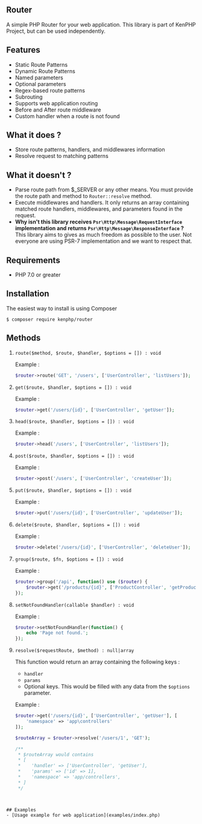 ## Router
A simple PHP Router for your web application.
This library is part of KenPHP Project, but can be used independently.

## Features
- Static Route Patterns
- Dynamic Route Patterns
- Named parameters
- Optional parameters
- Regex-based route patterns
- Subrouting
- Supports web application routing
- Before and After route middleware
- Custom handler when a route is not found

## What it does ?
- Store route patterns, handlers, and middlewares information
- Resolve request to matching patterns

## What it doesn't ?
- Parse route path from $_SERVER or any other means. You must provide the route path and method to `Router::resolve` method.
- Execute middlewares and handlers. It only returns an array containing matched route handlers, middlewares, and parameters found in the request.
- **Why isn't this library receives `Psr\Http\Message\RequestInterface` implementation and returns `Psr\Http\Message\ResponseInterface` ?** <br>
    This library aims to gives as much freedom as possible to the user. Not everyone are using PSR-7 implementation and we want to respect that.

## Requirements
- PHP 7.0 or greater

## Installation
The easiest way to install is using Composer
```
$ composer require kenphp/router
```

## Methods
1. `route($method, $route, $handler, $options = []) : void`

    Example :
    ```php
    $router->route('GET', '/users', ['UserController', 'listUsers']);
    ```
2. `get($route, $handler, $options = []) : void`

    Example :
    ```php
    $router->get('/users/{id}', ['UserController', 'getUser']);
    ```
3. `head($route, $handler, $options = []) : void`

    Example :
    ```php
    $router->head('/users', ['UserController', 'listUsers']);
    ```
4. `post($route, $handler, $options = []) : void`

    Example :
    ```php
    $router->post('/users', ['UserController', 'createUser']);
    ```
5. `put($route, $handler, $options = []) : void`

    Example :
    ```php
    $router->put('/users/{id}', ['UserController', 'updateUser']);
    ```
6. `delete($route, $handler, $options = []) : void`

    Example :
    ```php
    $router->delete('/users/{id}', ['UserController', 'deleteUser']);
    ```
7. `group($route, $fn, $options = []) : void`

    Example :
    ```php
    $router->group('/api', function() use ($router) {
        $router->get('/products/{id}', ['ProductController', 'getProduct']);
    });
    ```
8. `setNotFoundHandler(callable $handler) : void`

    Example :
    ```php
    $router->setNotFoundHandler(function() {
        echo 'Page not found.';
    });
    ```
9. `resolve($requestRoute, $method) : null|array`

    This function would return an array containing the following keys :
    - `handler`
    - `params`
    - Optional keys. This would be filled with any data from the `$options` parameter.

    Example :
    ```php
    $router->get('/users/{id}', ['UserController', 'getUser'], [
        'namespace' => 'app\controllers'
    ]);

    $routeArray = $router->resolve('/users/1', 'GET');

    /**
     * $routeArray would contains
     * [
     *    'handler' => ['UserController', 'getUser'],
     *    'params' => ['id' => 1],
     *    'namespace' => 'app/controllers',
     * ]
     */
```


## Examples
- [Usage example for web application](examples/index.php)
